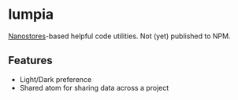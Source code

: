 # lumpia
[Nanostores](https://github.com/nanostores/nanostores)-based helpful code utilities. Not (yet) published to NPM.

## Features
- Light/Dark preference
- Shared atom for sharing data across a project